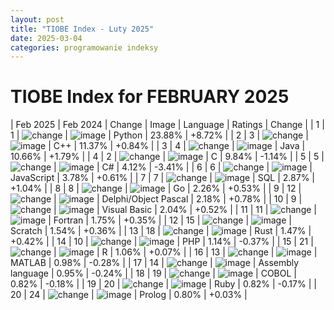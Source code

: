 ```yaml
---
layout: post
title: "TIOBE Index - Luty 2025"
date: 2025-03-04
categories: programowanie indeksy
---
```

# TIOBE Index for FEBRUARY 2025
| Feb 2025 | Feb 2024 | Change | Image | Language | Ratings | Change |
| 1 | 1 | ![change](None) | ![image](https://www.tiobe.com/wp-content/themes/tiobe/tiobe-index/images/Python.png) | Python | 23.88% | +8.72% |
| 2 | 3 | ![change](https://www.tiobe.com/wp-content/themes/tiobe/tpci/images/up.png) | ![image](https://www.tiobe.com/wp-content/themes/tiobe/tiobe-index/images/C__.png) | C++ | 11.37% | +0.84% |
| 3 | 4 | ![change](https://www.tiobe.com/wp-content/themes/tiobe/tpci/images/up.png) | ![image](https://www.tiobe.com/wp-content/themes/tiobe/tiobe-index/images/Java.png) | Java | 10.66% | +1.79% |
| 4 | 2 | ![change](https://www.tiobe.com/wp-content/themes/tiobe/tpci/images/down.png) | ![image](https://www.tiobe.com/wp-content/themes/tiobe/tiobe-index/images/C.png) | C | 9.84% | -1.14% |
| 5 | 5 | ![change](None) | ![image](https://www.tiobe.com/wp-content/themes/tiobe/tiobe-index/images/C_.png) | C# | 4.12% | -3.41% |
| 6 | 6 | ![change](None) | ![image](https://www.tiobe.com/wp-content/themes/tiobe/tiobe-index/images/JavaScript.png) | JavaScript | 3.78% | +0.61% |
| 7 | 7 | ![change](None) | ![image](https://www.tiobe.com/wp-content/themes/tiobe/tiobe-index/images/SQL.png) | SQL | 2.87% | +1.04% |
| 8 | 8 | ![change](None) | ![image](https://www.tiobe.com/wp-content/themes/tiobe/tiobe-index/images/Go.png) | Go | 2.26% | +0.53% |
| 9 | 12 | ![change](https://www.tiobe.com/wp-content/themes/tiobe/tpci/images/up.png) | ![image](https://www.tiobe.com/wp-content/themes/tiobe/tiobe-index/images/Delphi_Object_Pascal.png) | Delphi/Object Pascal | 2.18% | +0.78% |
| 10 | 9 | ![change](https://www.tiobe.com/wp-content/themes/tiobe/tpci/images/down.png) | ![image](https://www.tiobe.com/wp-content/themes/tiobe/tiobe-index/images/Visual_Basic.png) | Visual Basic | 2.04% | +0.52% |
| 11 | 11 | ![change](None) | ![image](https://www.tiobe.com/wp-content/themes/tiobe/tiobe-index/images/Fortran.png) | Fortran | 1.75% | +0.35% |
| 12 | 15 | ![change](https://www.tiobe.com/wp-content/themes/tiobe/tpci/images/up.png) | ![image](https://www.tiobe.com/wp-content/themes/tiobe/tiobe-index/images/Scratch.png) | Scratch | 1.54% | +0.36% |
| 13 | 18 | ![change](https://www.tiobe.com/wp-content/themes/tiobe/tpci/images/upup.png) | ![image](https://www.tiobe.com/wp-content/themes/tiobe/tiobe-index/images/Rust.png) | Rust | 1.47% | +0.42% |
| 14 | 10 | ![change](https://www.tiobe.com/wp-content/themes/tiobe/tpci/images/downdown.png) | ![image](https://www.tiobe.com/wp-content/themes/tiobe/tiobe-index/images/PHP.png) | PHP | 1.14% | -0.37% |
| 15 | 21 | ![change](https://www.tiobe.com/wp-content/themes/tiobe/tpci/images/upup.png) | ![image](https://www.tiobe.com/wp-content/themes/tiobe/tiobe-index/images/R.png) | R | 1.06% | +0.07% |
| 16 | 13 | ![change](https://www.tiobe.com/wp-content/themes/tiobe/tpci/images/down.png) | ![image](https://www.tiobe.com/wp-content/themes/tiobe/tiobe-index/images/MATLAB.png) | MATLAB | 0.98% | -0.28% |
| 17 | 14 | ![change](https://www.tiobe.com/wp-content/themes/tiobe/tpci/images/down.png) | ![image](https://www.tiobe.com/wp-content/themes/tiobe/tiobe-index/images/Assembly_language.png) | Assembly language | 0.95% | -0.24% |
| 18 | 19 | ![change](https://www.tiobe.com/wp-content/themes/tiobe/tpci/images/up.png) | ![image](https://www.tiobe.com/wp-content/themes/tiobe/tiobe-index/images/COBOL.png) | COBOL | 0.82% | -0.18% |
| 19 | 20 | ![change](https://www.tiobe.com/wp-content/themes/tiobe/tpci/images/up.png) | ![image](https://www.tiobe.com/wp-content/themes/tiobe/tiobe-index/images/Ruby.png) | Ruby | 0.82% | -0.17% |
| 20 | 24 | ![change](https://www.tiobe.com/wp-content/themes/tiobe/tpci/images/upup.png) | ![image](https://www.tiobe.com/wp-content/themes/tiobe/tiobe-index/images/Prolog.png) | Prolog | 0.80% | +0.03% |
